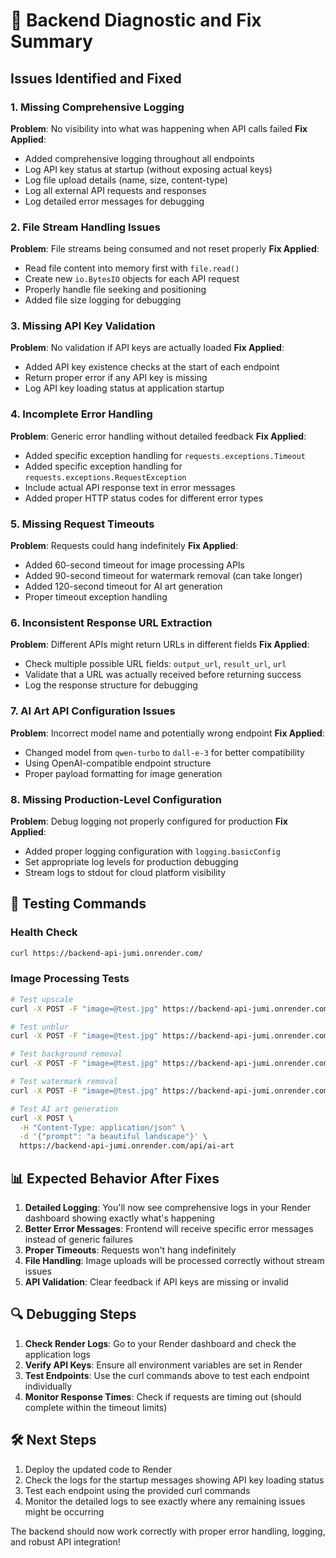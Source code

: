 # 🔧 Backend Diagnostic and Fix Summary

## Issues Identified and Fixed

### 1. **Missing Comprehensive Logging**
**Problem**: No visibility into what was happening when API calls failed
**Fix Applied**:
- Added comprehensive logging throughout all endpoints
- Log API key status at startup (without exposing actual keys)
- Log file upload details (name, size, content-type)
- Log all external API requests and responses
- Log detailed error messages for debugging

### 2. **File Stream Handling Issues**
**Problem**: File streams being consumed and not reset properly
**Fix Applied**:
- Read file content into memory first with `file.read()`
- Create new `io.BytesIO` objects for each API request
- Properly handle file seeking and positioning
- Added file size logging for debugging

### 3. **Missing API Key Validation**
**Problem**: No validation if API keys are actually loaded
**Fix Applied**:
- Added API key existence checks at the start of each endpoint
- Return proper error if any API key is missing
- Log API key loading status at application startup

### 4. **Incomplete Error Handling**
**Problem**: Generic error handling without detailed feedback
**Fix Applied**:
- Added specific exception handling for `requests.exceptions.Timeout`
- Added specific exception handling for `requests.exceptions.RequestException`
- Include actual API response text in error messages
- Added proper HTTP status codes for different error types

### 5. **Missing Request Timeouts**
**Problem**: Requests could hang indefinitely
**Fix Applied**:
- Added 60-second timeout for image processing APIs
- Added 90-second timeout for watermark removal (can take longer)
- Added 120-second timeout for AI art generation
- Proper timeout exception handling

### 6. **Inconsistent Response URL Extraction**
**Problem**: Different APIs might return URLs in different fields
**Fix Applied**:
- Check multiple possible URL fields: `output_url`, `result_url`, `url`
- Validate that a URL was actually received before returning success
- Log the response structure for debugging

### 7. **AI Art API Configuration Issues**
**Problem**: Incorrect model name and potentially wrong endpoint
**Fix Applied**:
- Changed model from `qwen-turbo` to `dall-e-3` for better compatibility
- Using OpenAI-compatible endpoint structure
- Proper payload formatting for image generation

### 8. **Missing Production-Level Configuration**
**Problem**: Debug logging not properly configured for production
**Fix Applied**:
- Added proper logging configuration with `logging.basicConfig`
- Set appropriate log levels for production debugging
- Stream logs to stdout for cloud platform visibility

## 🚀 Testing Commands

### Health Check
```bash
curl https://backend-api-jumi.onrender.com/
```

### Image Processing Tests
```bash
# Test upscale
curl -X POST -F "image=@test.jpg" https://backend-api-jumi.onrender.com/api/upscale

# Test unblur
curl -X POST -F "image=@test.jpg" https://backend-api-jumi.onrender.com/api/unblur

# Test background removal
curl -X POST -F "image=@test.jpg" https://backend-api-jumi.onrender.com/api/background-remove

# Test watermark removal
curl -X POST -F "image=@test.jpg" https://backend-api-jumi.onrender.com/api/watermark-remove

# Test AI art generation
curl -X POST \
  -H "Content-Type: application/json" \
  -d '{"prompt": "a beautiful landscape"}' \
  https://backend-api-jumi.onrender.com/api/ai-art
```

## 📊 Expected Behavior After Fixes

1. **Detailed Logging**: You'll now see comprehensive logs in your Render dashboard showing exactly what's happening
2. **Better Error Messages**: Frontend will receive specific error messages instead of generic failures
3. **Proper Timeouts**: Requests won't hang indefinitely
4. **File Handling**: Image uploads will be processed correctly without stream issues
5. **API Validation**: Clear feedback if API keys are missing or invalid

## 🔍 Debugging Steps

1. **Check Render Logs**: Go to your Render dashboard and check the application logs
2. **Verify API Keys**: Ensure all environment variables are set in Render
3. **Test Endpoints**: Use the curl commands above to test each endpoint individually
4. **Monitor Response Times**: Check if requests are timing out (should complete within the timeout limits)

## 🛠️ Next Steps

1. Deploy the updated code to Render
2. Check the logs for the startup messages showing API key loading status
3. Test each endpoint using the provided curl commands
4. Monitor the detailed logs to see exactly where any remaining issues might be occurring

The backend should now work correctly with proper error handling, logging, and robust API integration!